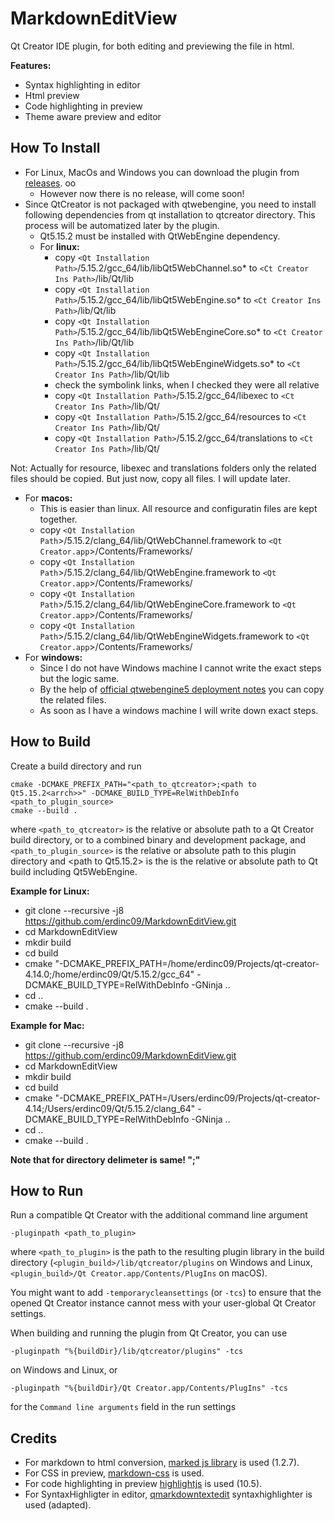 # MarkdownEditView

Qt Creator IDE plugin, for both editing and previewing the file in html.

__Features:__

* Syntax highlighting in editor
* Html preview
* Code highlighting in preview
* Theme aware preview and editor


## How To Install

* For Linux, MacOs and Windows you can download the plugin from [releases](https://github.com/erdinc09/MarkdownEditView/releases). oo
  * However now there is no release, will come soon!  
* Since QtCreator is not packaged with qtwebengine, you need to install following dependencies from qt installation to qtcreator directory. This process will be automatized later by the plugin.
  * Qt5.15.2 must be installed with QtWebEngine dependency.
  * For __linux:__  
    * copy  `<Qt Installation Path>`/5.15.2/gcc_64/lib/libQt5WebChannel.so*       to `<Ct Creator Ins Path>`/lib/Qt/lib  
    * copy  `<Qt Installation Path>`/5.15.2/gcc_64/lib/libQt5WebEngine.so*        to `<Ct Creator Ins Path>`/lib/Qt/lib
    * copy  `<Qt Installation Path>`/5.15.2/gcc_64/lib/libQt5WebEngineCore.so*    to `<Ct Creator Ins Path>`/lib/Qt/lib
    * copy  `<Qt Installation Path>`/5.15.2/gcc_64/lib/libQt5WebEngineWidgets.so* to `<Ct Creator Ins Path>`/lib/Qt/lib
    * check the symbolink links, when I checked they were all relative
    * copy  `<Qt Installation Path>`/5.15.2/gcc_64/libexec        to `<Ct Creator Ins Path>`/lib/Qt/
    * copy  `<Qt Installation Path>`/5.15.2/gcc_64/resources      to `<Ct Creator Ins Path>`/lib/Qt/
    * copy  `<Qt Installation Path>`/5.15.2/gcc_64/translations   to `<Ct Creator Ins Path>`/lib/Qt/
  
Not: Actually for resource, libexec and translations folders only the related files should be copied. But just now, copy all files. I will update later.

  * For __macos:__
    * This is easier than linux. All resource and configuratin files are kept together.
    * copy  `<Qt Installation Path`>/5.15.2/clang_64/lib/QtWebChannel.framework           to  `<Qt Creator.app`>/Contents/Frameworks/
    * copy  `<Qt Installation Path`>/5.15.2/clang_64/lib/QtWebEngine.framework            to  `<Qt Creator.app`>/Contents/Frameworks/
    * copy  `<Qt Installation Path`>/5.15.2/clang_64/lib/QtWebEngineCore.framework        to  `<Qt Creator.app`>/Contents/Frameworks/
    * copy  `<Qt Installation Path`>/5.15.2/clang_64/lib/QtWebEngineWidgets.framework     to  `<Qt Creator.app`>/Contents/Frameworks/
  * For __windows:__
    * Since I do not have Windows machine I cannot write the exact steps but the logic same.
    * By the help of [official qtwebengine5 deployment notes](https://doc.qt.io/qt-5/qtwebengine-deploying.html) you can copy the related files.
    * As soon as I have a windows machine I will write down exact steps.


## How to Build

Create a build directory and run

    cmake -DCMAKE_PREFIX_PATH="<path_to_qtcreator>;<path to Qt5.15.2<arrch>>" -DCMAKE_BUILD_TYPE=RelWithDebInfo <path_to_plugin_source>
    cmake --build .

where `<path_to_qtcreator>` is the relative or absolute path to a Qt Creator build directory, or to
a combined binary and development package, and `<path_to_plugin_source>` is the relative or absolute
path to this plugin directory and <path to Qt5.15.2<arrch>> is the is the relative or absolute
path to Qt build including Qt5WebEngine.

__Example for Linux:__
* git clone --recursive -j8 https://github.com/erdinc09/MarkdownEditView.git
* cd MarkdownEditView
* mkdir build
* cd build
* cmake "-DCMAKE_PREFIX_PATH=/home/erdinc09/Projects/qt-creator-4.14.0;/home/erdinc09/Qt/5.15.2/gcc_64" -DCMAKE_BUILD_TYPE=RelWithDebInfo -GNinja ..
* cd ..
* cmake --build .

__Example for Mac:__
* git clone --recursive -j8 https://github.com/erdinc09/MarkdownEditView.git
* cd MarkdownEditView
* mkdir build
* cd build
* cmake "-DCMAKE_PREFIX_PATH=/Users/erdinc09/Projects/qt-creator-4.14;/Users/erdinc09/Qt/5.15.2/clang_64" -DCMAKE_BUILD_TYPE=RelWithDebInfo -GNinja ..
* cd ..
* cmake --build .

__Note that for directory delimeter is same! ";"__


## How to Run

Run a compatible Qt Creator with the additional command line argument

    -pluginpath <path_to_plugin>

where `<path_to_plugin>` is the path to the resulting plugin library in the build directory
(`<plugin_build>/lib/qtcreator/plugins` on Windows and Linux,
`<plugin_build>/Qt Creator.app/Contents/PlugIns` on macOS).

You might want to add `-temporarycleansettings` (or `-tcs`) to ensure that the opened Qt Creator
instance cannot mess with your user-global Qt Creator settings.

When building and running the plugin from Qt Creator, you can use

    -pluginpath "%{buildDir}/lib/qtcreator/plugins" -tcs

on Windows and Linux, or

    -pluginpath "%{buildDir}/Qt Creator.app/Contents/PlugIns" -tcs

for the `Command line arguments` field in the run settings


## Credits

* For markdown to html conversion, [marked js library](https://github.com/markedjs/marked) is used (1.2.7).
* For CSS in preview, [markdown-css](https://github.com/rhiokim/markdown-css) is used.
* For code highlighting in preview [highlightjs](https://highlightjs.org/) is used (10.5).
* For SyntaxHighligter in editor, [qmarkdowntextedit](https://github.com/pbek/qmarkdowntextedit) syntaxhighlighter is used (adapted).
